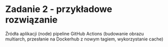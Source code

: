 # Zadanie 2 - przykładowe rozwiązanie

Źródła aplikacji (node) 
pipeline GitHub Actions (budowanie obrazu multiarch, przesłanie na Dockerhub z nowym tagiem, wykorzystanie cache)
